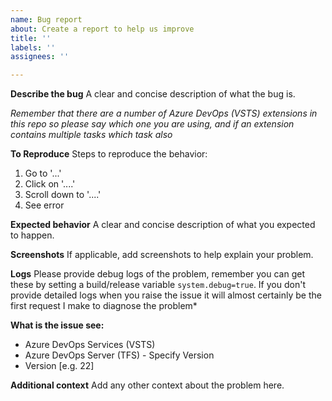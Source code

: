 ```yaml
---
name: Bug report
about: Create a report to help us improve
title: ''
labels: ''
assignees: ''

---
```


**Describe the bug**
A clear and concise description of what the bug is. 

*Remember that there are a number of Azure DevOps (VSTS) extensions in this repo so please say which one you are using, and if an extension contains multiple tasks which task also*

**To Reproduce**
Steps to reproduce the behavior:
1. Go to '...'
2. Click on '....'
3. Scroll down to '....'
4. See error

**Expected behavior**
A clear and concise description of what you expected to happen.

**Screenshots**
If applicable, add screenshots to help explain your problem.

**Logs**
Please provide debug logs of the problem, remember you can get these by setting a build/release variable `system.debug=true`. If you don't provide detailed logs when you raise the issue it will almost certainly be the first request I make to diagnose the problem*

**What is the issue see:**
 - Azure DevOps Services (VSTS)
 - Azure DevOps Server (TFS) - Specify Version
 - Version [e.g. 22]

**Additional context**
Add any other context about the problem here.

